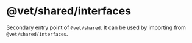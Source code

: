 # @vet/shared/interfaces

Secondary entry point of `@vet/shared`. It can be used by importing from `@vet/shared/interfaces`.

